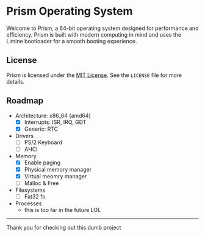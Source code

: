 # Prism Operating System

Welcome to Prism, a 64-bit operating system designed for performance and efficiency. Prism is built with modern computing in mind and uses the Limine bootloader for a smooth booting experience.

## License

Prism is licensed under the [MIT License](LICENSE). See the `LICENSE` file for more details.

## Roadmap
- Architecture: x86_64 (amd64)
  - [X] Interrupts: ISR, IRQ, GDT
  - [X] Generic: RTC
- Drivers
  - [ ] PS/2 Keyboard
  - [ ] AHCI 
- Memory
  - [X] Enable paging
  - [X] Physical memory manager
  - [X] Virtual meomry manager
  - [ ] Malloc & Free
- Filesystems
  - [ ] Fat32 fs  
- Processes
  - this is too far in the future LOL


---

Thank you for checking out this dumb project

